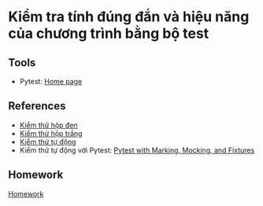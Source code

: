 # Kiểm tra tính đúng đắn và hiệu năng của chương trình bằng bộ test

## Tools
- Pytest: [Home page](https://pytest.org/)

## References
- [Kiểm thử hộp đen](https://cuuduongthancong.com/pvf/5850265/kiem-tra-phan-mem/nguyen-thi-thanh-truc/bai5.1_kiem-thu-hop-den.pdf?src=afile&action=hover)
- [Kiểm thử hộp trắng](https://cuuduongthancong.com/pvf/6063741/kiem-tra-phan-mem/nguyen-thi-thanh-truc/bai5.2_kiem-thu-hop-trang.pdf?src=afile&action=hover)
- [Kiểm thử tự động](https://cuuduongthancong.com/pvf/365305/kiem-tra-phan-mem/nguyen-thi-thanh-truc/bai6_kiem-thu-tu-dong.pdf?src=afile&action=hover)
- Kiểm thử tự động với Pytest: [Pytest with Marking, Mocking, and Fixtures](https://towardsdatascience.com/pytest-with-marking-mocking-and-fixtures-in-10-minutes-678d7ccd2f70#026e)
<!-- - Tài liệu tham khảo 1: [Link tà liệu](https://example.com) -->

## Homework

[Homework](homework.jpg)
<!-- - Tài liệu tham khảo 1: [Link tài liệu](https://example.com) -->